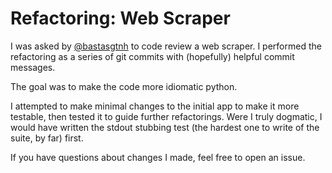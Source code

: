 # Refactoring: Web Scraper

I was asked by [@bastasgtnh](https://github.com/bastasgtnh) to code review a web scraper. I performed the
refactoring as a series of git commits with (hopefully) helpful commit
messages.

The goal was to make the code more idiomatic python.

I attempted to make minimal changes to the initial app to make it more
testable, then tested it to guide further refactorings. Were I truly dogmatic,
I would have written the stdout stubbing test (the hardest one to write of the
suite, by far) first.

If you have questions about changes I made, feel free to open an issue.
